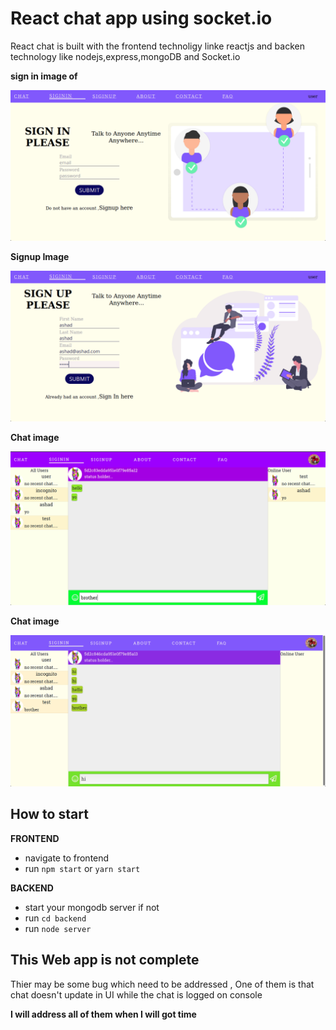 # React chat app using socket.io

React chat is built with the frontend technoligy linke reactjs
and backen technology like nodejs,express,mongoDB and Socket.io

**sign in image of**

![Signin image](./images/signin.png)

**Signup Image**

![SignUp image](./images/signup.png)

**Chat image**

![SignUp image](./images/chat.png)

**Chat image**

![SignUp image](./images/chat2.png)

## How to start

**FRONTEND**

- navigate to frontend
- run `npm start` or `yarn start`

**BACKEND**

- start your mongodb server if not
- run `cd backend`
- run `node server`

## This Web app is not complete 

Thier may be some bug which need to be addressed ,
One of them is that chat doesn't update in UI while the chat is logged on console

**I will address all of them when I will got time**
